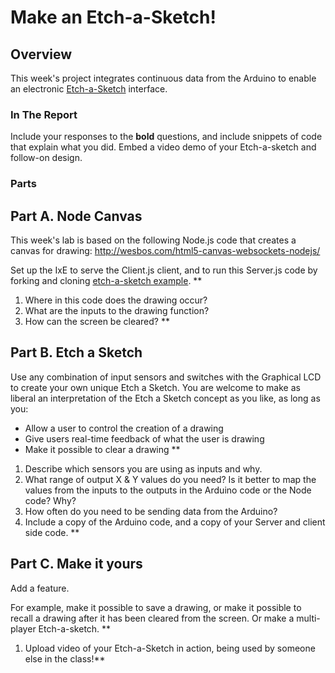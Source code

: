 # Make an Etch-a-Sketch! 
 
## Overview
This week's project integrates continuous data from the Arduino to enable an electronic [Etch-a-Sketch](https://www.youtube.com/watch?v=fLtzUdLywuo) interface.
 
### In The Report
Include your responses to the **bold** questions, and include snippets of code that explain what you did. Embed a video demo of your Etch-a-sketch and follow-on design.
 
### Parts

 
## Part A. Node Canvas
This week's lab is based on the following Node.js code that creates a canvas for drawing: http://wesbos.com/html5-canvas-websockets-nodejs/
 
Set up the IxE to serve the Client.js  client, and to run this Server.js code by forking and cloning [etch-a-sketch example](https://github.com/FAR-Lab/etch-a-sketch).
**
1. Where in this code does the drawing occur?
1. What are the inputs to the drawing function?
1. How can the screen be cleared?
**

## Part B. Etch a Sketch
Use any combination of input sensors and switches with the Graphical LCD  to create your own unique Etch a Sketch. You are welcome to make as liberal an interpretation of the Etch a Sketch concept as you like, as long as you:
 
- Allow a user to control the creation of a drawing
- Give users real-time feedback of what the user is drawing
- Make it possible to clear a drawing
**
1. Describe which sensors you are using as inputs and why.
1. What range of output X & Y values do you need? Is it better to map the values from the inputs to the outputs in the Arduino code or the Node code? Why?
1. How often do you need to be sending data from the Arduino?
1. Include a copy of the Arduino code, and a copy of your Server and client side code.
**

## Part C. Make it yours
Add a feature. 

For example, make it possible to save a drawing, or make it possible to recall a drawing after it has been cleared from the screen. Or make a multi-player Etch-a-sketch.
**
1. Upload video of your Etch-a-Sketch in action, being used by someone else in the class!**